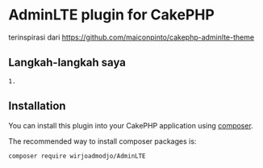 # AdminLTE plugin for CakePHP

terinspirasi dari https://github.com/maiconpinto/cakephp-adminlte-theme

## Langkah-langkah saya
	1.

## Installation

You can install this plugin into your CakePHP application using [composer](http://getcomposer.org).

The recommended way to install composer packages is:

```
composer require wirjoadmodjo/AdminLTE
```
